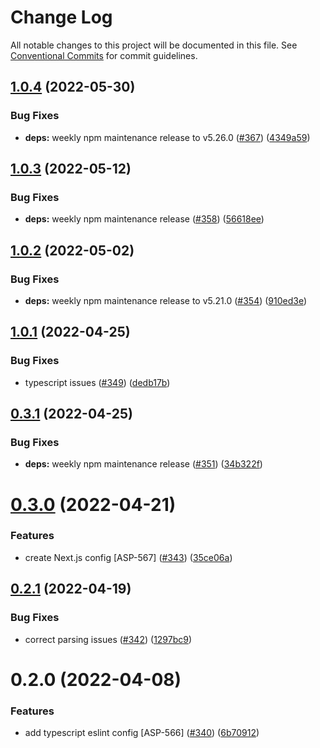 # Change Log

All notable changes to this project will be documented in this file.
See [Conventional Commits](https://conventionalcommits.org) for commit guidelines.

## [1.0.4](https://github.com/reside-eng/lint-config/compare/@side/eslint-config-typescript@1.0.3...@side/eslint-config-typescript@1.0.4) (2022-05-30)

### Bug Fixes

- **deps:** weekly npm maintenance release to v5.26.0 ([#367](https://github.com/reside-eng/lint-config/issues/367)) ([4349a59](https://github.com/reside-eng/lint-config/commit/4349a59142543fe0ae9de3aaf3b8ac8e0f56104e))

## [1.0.3](https://github.com/reside-eng/lint-config/compare/@side/eslint-config-typescript@1.0.2...@side/eslint-config-typescript@1.0.3) (2022-05-12)

### Bug Fixes

- **deps:** weekly npm maintenance release ([#358](https://github.com/reside-eng/lint-config/issues/358)) ([56618ee](https://github.com/reside-eng/lint-config/commit/56618ee2574fe9ae09cb524123b7cfe8068ac802))

## [1.0.2](https://github.com/reside-eng/lint-config/compare/@side/eslint-config-typescript@1.0.1...@side/eslint-config-typescript@1.0.2) (2022-05-02)

### Bug Fixes

- **deps:** weekly npm maintenance release to v5.21.0 ([#354](https://github.com/reside-eng/lint-config/issues/354)) ([910ed3e](https://github.com/reside-eng/lint-config/commit/910ed3e3faf95c4539f94d804518c8c913b68e64))

## [1.0.1](https://github.com/reside-eng/lint-config/compare/@side/eslint-config-typescript@0.3.1...@side/eslint-config-typescript@1.0.1) (2022-04-25)

### Bug Fixes

- typescript issues ([#349](https://github.com/reside-eng/lint-config/issues/349)) ([dedb17b](https://github.com/reside-eng/lint-config/commit/dedb17b0415be86fbf27bbfca8ee2f3707316114))

## [0.3.1](https://github.com/reside-eng/lint-config/compare/@side/eslint-config-typescript@0.3.0...@side/eslint-config-typescript@0.3.1) (2022-04-25)

### Bug Fixes

- **deps:** weekly npm maintenance release ([#351](https://github.com/reside-eng/lint-config/issues/351)) ([34b322f](https://github.com/reside-eng/lint-config/commit/34b322f4f6f0d446a5abd935d76c3366b1d37ef4))

# [0.3.0](https://github.com/reside-eng/lint-config/compare/@side/eslint-config-typescript@0.2.1...@side/eslint-config-typescript@0.3.0) (2022-04-21)

### Features

- create Next.js config [ASP-567] ([#343](https://github.com/reside-eng/lint-config/issues/343)) ([35ce06a](https://github.com/reside-eng/lint-config/commit/35ce06a0fd0219c5d789f8da42c87364791bebbc))

## [0.2.1](https://github.com/reside-eng/lint-config/compare/@side/eslint-config-typescript@0.2.0...@side/eslint-config-typescript@0.2.1) (2022-04-19)

### Bug Fixes

- correct parsing issues ([#342](https://github.com/reside-eng/lint-config/issues/342)) ([1297bc9](https://github.com/reside-eng/lint-config/commit/1297bc9f314e0492571a7394d91e8765504e75f5))

# 0.2.0 (2022-04-08)

### Features

- add typescript eslint config [ASP-566] ([#340](https://github.com/reside-eng/lint-config/issues/340)) ([6b70912](https://github.com/reside-eng/lint-config/commit/6b7091297bbce736892631248dd96ed2611e182f))
